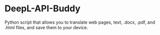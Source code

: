 # DeepL-API-Buddy
Python script that allows you to translate web pages, text, .docx, .pdf, and .html files, and save them to your device.
